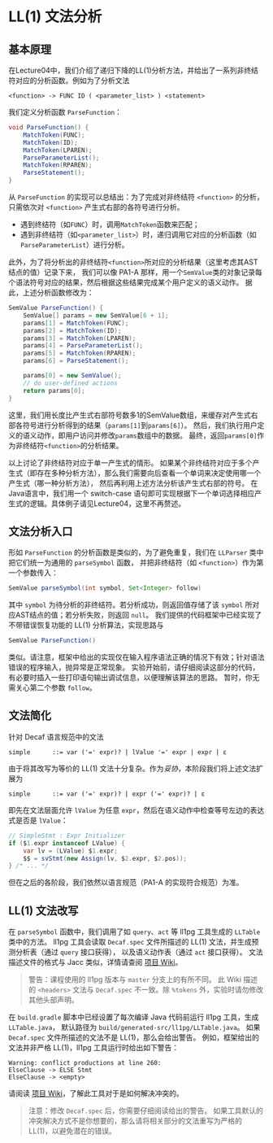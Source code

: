 # LL(1) 文法分析

## 基本原理

在Lecture04中，我们介绍了递归下降的LL(1)分析方法，并给出了一系列非终结符对应的分析函数。例如为了分析文法

```text
<function> -> FUNC ID ( <parameter_list> ) <statement>
```

我们定义分析函数 `ParseFunction`：

```java
void ParseFunction() {
    MatchToken(FUNC);
    MatchToken(ID);
    MatchToken(LPAREN);
    ParseParameterList();
    MatchToken(RPAREN);
    ParseStatement();
}
```

从 `ParseFunction` 的实现可以总结出：为了完成对非终结符 `<function>` 的分析，只需依次对 `<function>` 产生式右部的各符号进行分析。

- 遇到终结符（如`FUNC`）时，调用`MatchToken`函数来匹配；
- 遇到非终结符（如`<parameter_list>`）时，递归调用它对应的分析函数（如`ParseParameterList`）进行分析。

此外，为了将分析出的非终结符`<function>`所对应的分析结果（这里考虑其AST结点的值）记录下来，
我们可以像 PA1-A 那样，用一个`SemValue`类的对象记录每个语法符号对应的结果，然后根据这些结果完成某个用户定义的语义动作。
据此，上述分析函数修改为：

```java
SemValue ParseFunction() {
    SemValue[] params = new SemValue[6 + 1];
    params[1] = MatchToken(FUNC);
    params[2] = MatchToken(ID);
    params[3] = MatchToken(LPAREN);
    params[4] = ParseParameterList();
    params[5] = MatchToken(RPAREN);
    params[6] = ParseStatement();

    params[0] = new SemValue();
    // do user-defined actions
    return params[0];
}
```

这里，我们用长度比产生式右部符号数多1的SemValue数组，来缓存对产生式右部各符号进行分析得到的结果（`params[1]`到`params[6]`）。
然后，我们执行用户定义的语义动作，即用户访问并修改`params`数组中的数据。
最终，返回`params[0]`作为非终结符`<function>`的分析结果。

以上讨论了非终结符对应于单一产生式的情形。
如果某个非终结符对应于多个产生式（即存在多种分析方法），那么我们需要向后查看一个单词来决定使用哪一个产生式（哪一种分析方法），
然后再利用上述方法分析该产生式右部的符号。
在Java语言中，我们用一个 switch-case 语句即可实现根据下一个单词选择相应产生式的逻辑。具体例子请见Lecture04，这里不再赘述。

## 文法分析入口

形如 `ParseFunction` 的分析函数是类似的，为了避免重复，我们在 `LLParser` 类中把它们统一为通用的 `parseSymbol` 函数，
并把非终结符（如 `<function>`）作为第一个参数传入：

```java
SemValue parseSymbol(int symbol, Set<Integer> follow)
```

其中 `symbol` 为待分析的非终结符。若分析成功，则返回值存储了该 `symbol` 所对应AST结点的值；若分析失败，则返回 `null`。
我们提供的代码框架中已经实现了不带错误恢复功能的 LL(1) 分析算法，实现思路与

```java
SemValue ParseFunction()
```

类似。请注意，框架中给出的实现仅在输入程序语法正确的情况下有效；针对语法错误的程序输入，抛异常是正常现象。
实验开始前，请仔细阅读这部分的代码，有必要时插入一些打印语句输出调试信息，以便理解该算法的思路。
暂时，你无需关心第二个参数 `follow`。

## 文法简化

针对 Decaf 语言规范中的文法

```text
simple      ::= var ('=' expr)? | lValue '=' expr | expr | ε
```

由于将其改写为等价的 LL(1) 文法十分复杂。作为*妥协*，本阶段我们将上述文法扩展为

```text
simple      ::= var ('=' expr)? | expr ('=' expr)? | ε
```

即先在文法层面允许 `lValue` 为任意 `expr`，然后在语义动作中检查等号左边的表达式是否是 `lValue`：

```java
// SimpleStmt : Expr Initializer
if ($1.expr instanceof LValue) {
    var lv = (LValue) $1.expr;
    $$ = svStmt(new Assign(lv, $2.expr, $2.pos));
} /* ... */
```

但在之后的各阶段，我们依然以语言规范（PA1-A 的实现符合规范）为准。

## LL(1) 文法改写

在 `parseSymbol` 函数中，我们调用了如 `query`、`act` 等 ll1pg 工具生成的 `LLTable` 类中的方法。
ll1pg 工具会读取 `Decaf.spec` 文件所描述的 LL(1) 文法，并生成预测分析表（通过 `query` 接口获得），
以及语义动作表（通过 `act` 接口获得）。
文法描述文件的格式与 Jacc 类似，详情请查阅 [项目 Wiki](https://github.com/paulzfm/ll1pg/wiki/1.-Specification-File)。

> 警告：课程使用的 ll1pg 版本与 `master` 分支上的有所不同。
> 此 Wiki 描述的 `<headers>` 文法与 `Decaf.spec` 不一致。除 `%tokens` 外，实验时请勿修改其他头部声明。

在 `build.gradle` 脚本中已经设置了每次编译 Java 代码前运行 ll1pg 工具，生成 `LLTable.java`，
默认路径为 `build/generated-src/ll1pg/LLTable.java`。
如果 `Decaf.spec` 文件所描述的文法不是 LL(1)，那么会给出警告。
例如，框架给出的文法并非严格 LL(1)，ll1pg 工具运行时给出如下警告：

```text
Warning: conflict productions at line 260:
ElseClause -> ELSE Stmt
ElseClause -> <empty>
```

请阅读 [项目 Wiki](https://github.com/paulzfm/ll1pg/wiki/2.-Resolving-Conflicts)，了解此工具对于是如何解决冲突的。

> 注意：修改 `Decaf.spec` 后，你需要仔细阅读给出的警告。
> 如果工具默认的冲突解决方式不是你想要的，那么请将相关部分的文法重写为严格的 LL(1)，以避免潜在的错误。
